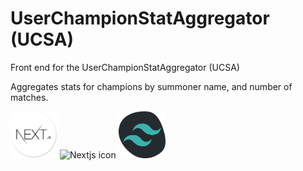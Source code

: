 # UserChampionStatAggregator (UCSA)

Front end for the UserChampionStatAggregator (UCSA)

Aggregates stats for champions by summoner name, and number of matches.

<p float="left">
  <img src="./readmerss/nextjs-rounded.png" alt="Nextjs icon" style="width:75px;"/>
  <img src="./readmerss/ts-rounded-rounded.png" alt="Nextjs icon" style="width:75px;"/>
  <img src="./readmerss/tailwind-rounded.png" alt="Nextjs icon" style="width:75px;"/>
</p>
